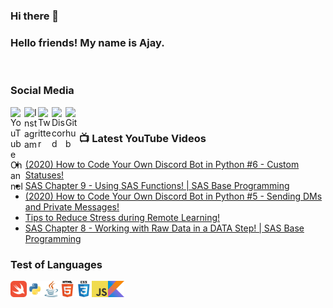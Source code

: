 ### Hi there 👋

<!--
**ajaygandecha/ajaygandecha** is a ✨ _special_ ✨ repository because its `README.md` (this file) appears on your GitHub profile.

Here are some ideas to get you started:

- 🔭 I’m currently working on ...
- 🌱 I’m currently learning ...
- 👯 I’m looking to collaborate on ...
- 🤔 I’m looking for help with ...
- 💬 Ask me about ...
- 📫 How to reach me: ...
- 😄 Pronouns: ...
- ⚡ Fun fact: ...
-->

### Hello friends! My name is Ajay.

<br />

### Social Media

[<img align="left" alt="YouTube Channel" width="22px" src="https://cdn.jsdelivr.net/npm/simple-icons@v3/icons/youtube.svg" />][youtube]
[<img align="left" alt="Instagram" width="22px" src="https://cdn.jsdelivr.net/npm/simple-icons@v3/icons/instagram.svg" />][instagram]
[<img align="left" alt="Twitter" width="22px" src="https://cdn.jsdelivr.net/npm/simple-icons@v3/icons/twitter.svg" />][twitter]
[<img align="left" alt="Discord" width="22px" src="https://cdn.jsdelivr.net/npm/simple-icons@v3/icons/discord.svg" />][discord]
[<img align="left" alt="Github" width="22px" src="https://cdn.jsdelivr.net/npm/simple-icons@v3/icons/github.svg" />][github]

<br />

### 📺 Latest YouTube Videos

<!-- YOUTUBE:START -->
- [(2020) How to Code Your Own Discord Bot in Python #6 - Custom Statuses!](https://www.youtube.com/watch?v=we2wd7iBiPA)
- [SAS Chapter 9 - Using SAS Functions! | SAS Base Programming](https://www.youtube.com/watch?v=8A7RdMc22Ic)
- [(2020) How to Code Your Own Discord Bot in Python #5 - Sending DMs and Private Messages!](https://www.youtube.com/watch?v=c7ECCpViRyQ)
- [Tips to Reduce Stress during Remote Learning!](https://www.youtube.com/watch?v=RQt_Jl3QiqE)
- [SAS Chapter 8 - Working with Raw Data in a DATA Step! | SAS Base Programming](https://www.youtube.com/watch?v=0EikJxGVegQ)
<!-- YOUTUBE:END -->


### Test of Languages

<img align="left" alt="swift" width="26px" src="https://raw.githubusercontent.com/github/explore/80688e429a7d4ef2fca1e82350fe8e3517d3494d/topics/swift/swift.png"  />
<img align="left" alt="python" width="26px" src="https://raw.githubusercontent.com/github/explore/80688e429a7d4ef2fca1e82350fe8e3517d3494d/topics/python/python.png"  />

<img align="left" alt="java" width="26px" src="https://raw.githubusercontent.com/github/explore/80688e429a7d4ef2fca1e82350fe8e3517d3494d/topics/java/java.png" />

<img align="left" alt="html" width="26px" src="https://raw.githubusercontent.com/github/explore/80688e429a7d4ef2fca1e82350fe8e3517d3494d/topics/html/html.png" />

<img align="left" alt="css" width="26px" src="https://raw.githubusercontent.com/github/explore/80688e429a7d4ef2fca1e82350fe8e3517d3494d/topics/css/css.png" />

<img align="left" alt="javascript" width="26px" src="https://raw.githubusercontent.com/github/explore/80688e429a7d4ef2fca1e82350fe8e3517d3494d/topics/javascript/javascript.png" />

<img align="left" alt="kotlin" width="26px" src="https://raw.githubusercontent.com/github/explore/80688e429a7d4ef2fca1e82350fe8e3517d3494d/topics/kotlin/kotlin.png" />

<br />

<!--
### Certifications

[<img align="left" alt="Intro. Python @ MIT" width="22px" src="https://cdn.jsdelivr.net/npm/simple-icons@v3/icons/python.svg" />][python]
[<img align="left" alt="Microsoft Excel Expert" width="22px" src="https://cdn.jsdelivr.net/npm/simple-icons@v3/icons/microsoftexcel.svg" />][excel_expert]
[<img align="left" alt="Microsoft Access" width="22px" src="https://cdn.jsdelivr.net/npm/simple-icons@v3/icons/microsoftaccess.svg" />][access]
[<img align="left" alt="Microsoft Word Expert" width="22px" src="https://cdn.jsdelivr.net/npm/simple-icons@v3/icons/microsoftword.svg" />][word_expert]


[python]: https://apple.com
[excel_expert]: https://apple.com
[access]: https://apple.com
[word_expert]: https://apple.com
-->

[youtube]: https://youtube.com/c/AjayGandecha
[instagram]: https://instagram.com/ajaygandecha
[twitter]: https://twitter.com/ajaygandecha
[discord]: https://discord.com/invite/bKV4fA6
[github]: https://github.com/ajaygandecha
